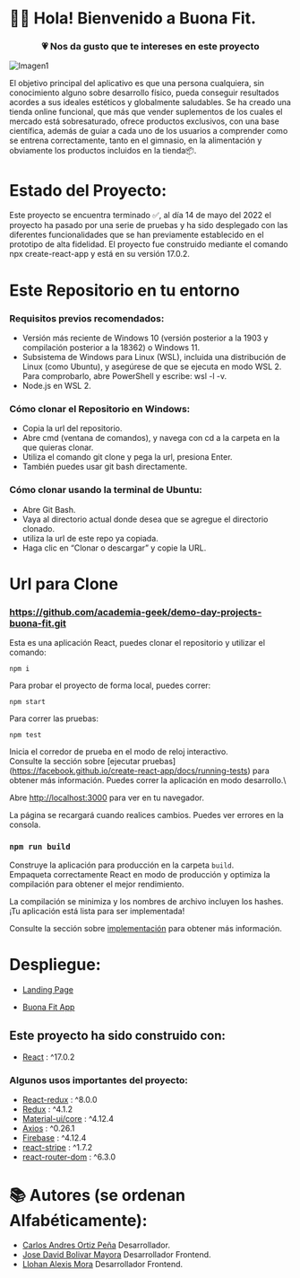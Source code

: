 # 👋🏼 Hola! Bienvenido a Buona Fit.


<h3 align="center"><strong>💗 Nos da gusto que te intereses en este proyecto</strong></h3>

![Imagen1](https://user-images.githubusercontent.com/74075195/168011072-0e0c98e0-1dfd-4cfb-a9c4-cbf9e376bba1.png)

El objetivo principal del aplicativo es que una persona cualquiera, sin conocimiento alguno sobre desarrollo físico, pueda conseguir resultados acordes a sus ideales estéticos y globalmente saludables. Se ha creado una tienda online funcional, que más que vender suplementos de los cuales el mercado está sobresaturado, ofrece productos exclusivos, con una base científica, además de guiar a cada uno de los usuarios a comprender como se entrena correctamente, tanto en el gimnasio, en la alimentación y obviamente los productos incluidos en la tienda📦. 

# Estado del Proyecto:


Este proyecto se encuentra terminado ✅, al día 14 de mayo del 2022 el proyecto ha pasado por una serie de pruebas y ha sido desplegado con las diferentes funcionalidades que se han previamente establecido en el prototipo de alta fidelidad. El proyecto fue construido mediante el comando npx create-react-app y está en su versión 17.0.2.

# Este Repositorio en tu entorno

### Requisitos previos recomendados:

-  Versión más reciente de Windows 10 (versión posterior a la 1903 y compilación posterior a la 18362) o Windows 11.
-  Subsistema de Windows para Linux (WSL), incluida una distribución de Linux (como Ubuntu), y asegúrese de que se ejecuta en modo WSL 2. Para comprobarlo, abre PowerShell y escribe: wsl -l -v.
-   Node.js en WSL 2.

### Cómo clonar el Repositorio en Windows:

- Copia la url del repositorio.
- Abre cmd (ventana de comandos), y navega con cd a la carpeta en la que quieras clonar.
- Utiliza el comando git clone y pega la url, presiona Enter.
- También puedes usar git bash directamente.

### Cómo clonar usando la terminal de Ubuntu:

- Abre Git Bash.
- Vaya al directorio actual donde desea que se agregue el directorio clonado.
- utiliza la url de este repo ya copiada.
- Haga clic en “Clonar o descargar” y copie la URL.

# Url para Clone

### https://github.com/academia-geek/demo-day-projects-buona-fit.git

Esta es una aplicación React, puedes clonar el repositorio y utilizar el comando:

```
npm i
```

Para probar el proyecto de forma local, puedes correr:

```
npm start
```
Para correr las pruebas:

```
npm test
```
Inicia el corredor de prueba en el modo de reloj interactivo.\
Consulte la sección sobre [ejecutar pruebas] (https://facebook.github.io/create-react-app/docs/running-tests) para obtener más información.
Puedes correr la aplicación en modo desarrollo.\

Abre [http://localhost:3000](http://localhost:3000) para ver en tu navegador.


La página se recargará cuando realices cambios. Puedes ver errores en la consola.

### `npm run build`

Construye la aplicación para producción en la carpeta `build`.\
Empaqueta correctamente React en modo de producción y optimiza la compilación para obtener el mejor rendimiento.

La compilación se minimiza y los nombres de archivo incluyen los hashes.\
¡Tu aplicación está lista para ser implementada!

Consulte la sección sobre [implementación](https://facebook.github.io/create-react-app/docs/deployment) para obtener más información.

# Despliegue:

- [Landing Page](https://buona-fit-landing-page.vercel.app/)

- [Buona Fit App](https://buena-fit-version-1-0.vercel.app/login)

## Este proyecto ha sido construido con:

* [React](https://es.reactjs.org/) : ^17.0.2 

### Algunos usos importantes del proyecto:

* [React-redux](https://react-redux.js.org/) : ^8.0.0 
* [Redux](https://es.redux.js.org/) : ^4.1.2 
* [Material-ui/core](https://v4.mui.com/) : ^4.12.4 
* [Axios](https://axios-http.com/docs/intro) : ^0.26.1 
* [Firebase](https://firebase.google.com/?hl=es-419&gclsrc=ds&gclsrc=ds&gclid=COnbgfSr2fcCFUyqHwod35UPTA) : ^4.12.4 
* [react-stripe](https://stripe.com/docs/stripe-js/react) : ^1.7.2 
* [react-router-dom](https://v5.reactrouter.com/web/guides/quick-start) : ^6.3.0 


# 📚 Autores (se ordenan Alfabéticamente):

- [Carlos Andres Ortiz Peña](https://github.com/CAndres438) Desarrollador.
- [Jose David Bolivar Mayora](https://github.com/josedbolivarma) Desarrollador Frontend. 
- [Llohan Alexis Mora](https://github.com/BaKai209) Desarrollador Frontend.


